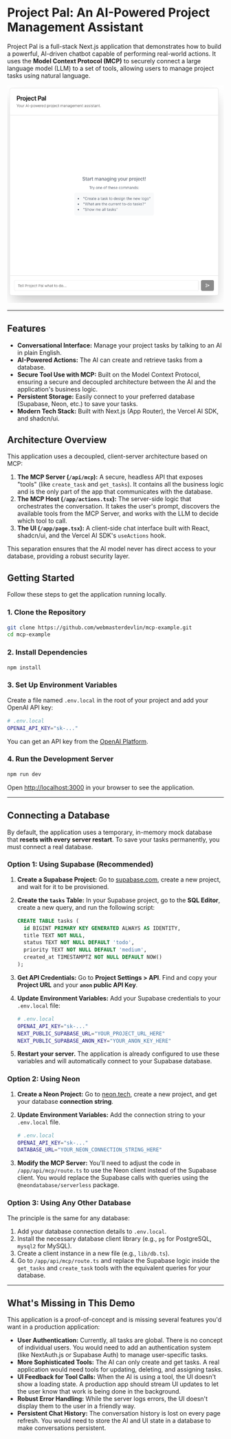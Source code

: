 # Project Pal: An AI-Powered Project Management Assistant

Project Pal is a full-stack Next.js application that demonstrates how to build a powerful, AI-driven chatbot capable of performing real-world actions. It uses the **Model Context Protocol (MCP)** to securely connect a large language model (LLM) to a set of tools, allowing users to manage project tasks using natural language.

![Project Pal Screenshot](public/demo_app.png)

---

## Features

-   **Conversational Interface:** Manage your project tasks by talking to an AI in plain English.
-   **AI-Powered Actions:** The AI can create and retrieve tasks from a database.
-   **Secure Tool Use with MCP:** Built on the Model Context Protocol, ensuring a secure and decoupled architecture between the AI and the application's business logic.
-   **Persistent Storage:** Easily connect to your preferred database (Supabase, Neon, etc.) to save your tasks.
-   **Modern Tech Stack:** Built with Next.js (App Router), the Vercel AI SDK, and shadcn/ui.

## Architecture Overview

This application uses a decoupled, client-server architecture based on MCP:

1.  **The MCP Server (`/api/mcp`):** A secure, headless API that exposes "tools" (like `create_task` and `get_tasks`). It contains all the business logic and is the only part of the app that communicates with the database.
2.  **The MCP Host (`/app/actions.tsx`):** The server-side logic that orchestrates the conversation. It takes the user's prompt, discovers the available tools from the MCP Server, and works with the LLM to decide which tool to call.
3.  **The UI (`/app/page.tsx`):** A client-side chat interface built with React, shadcn/ui, and the Vercel AI SDK's `useActions` hook.

This separation ensures that the AI model never has direct access to your database, providing a robust security layer.

## Getting Started

Follow these steps to get the application running locally.

### 1. Clone the Repository

```bash
git clone https://github.com/webmasterdevlin/mcp-example.git
cd mcp-example
```

### 2. Install Dependencies

```bash
npm install
```

### 3. Set Up Environment Variables

Create a file named `.env.local` in the root of your project and add your OpenAI API key:

```bash
# .env.local
OPENAI_API_KEY="sk-..."
```

You can get an API key from the [OpenAI Platform](https://platform.openai.com/api-keys).

### 4. Run the Development Server

```bash
npm run dev
```

Open [http://localhost:3000](http://localhost:3000) in your browser to see the application.

---

## Connecting a Database

By default, the application uses a temporary, in-memory mock database that **resets with every server restart**. To save your tasks permanently, you must connect a real database.

### Option 1: Using Supabase (Recommended)

1.  **Create a Supabase Project:** Go to [supabase.com](https://supabase.com), create a new project, and wait for it to be provisioned.

2.  **Create the `tasks` Table:** In your Supabase project, go to the **SQL Editor**, create a new query, and run the following script:
    ```sql
    CREATE TABLE tasks (
      id BIGINT PRIMARY KEY GENERATED ALWAYS AS IDENTITY,
      title TEXT NOT NULL,
      status TEXT NOT NULL DEFAULT 'todo',
      priority TEXT NOT NULL DEFAULT 'medium',
      created_at TIMESTAMPTZ NOT NULL DEFAULT NOW()
    );
    ```

3.  **Get API Credentials:** Go to **Project Settings > API**. Find and copy your **Project URL** and your **`anon` public API Key**.

4.  **Update Environment Variables:** Add your Supabase credentials to your `.env.local` file:
    ```bash
    # .env.local
    OPENAI_API_KEY="sk-..."
    NEXT_PUBLIC_SUPABASE_URL="YOUR_PROJECT_URL_HERE"
    NEXT_PUBLIC_SUPABASE_ANON_KEY="YOUR_ANON_KEY_HERE"
    ```

5.  **Restart your server.** The application is already configured to use these variables and will automatically connect to your Supabase database.

### Option 2: Using Neon

1.  **Create a Neon Project:** Go to [neon.tech](https://neon.tech), create a new project, and get your database **connection string**.

2.  **Update Environment Variables:** Add the connection string to your `.env.local` file.
    ```bash
    # .env.local
    OPENAI_API_KEY="sk-..."
    DATABASE_URL="YOUR_NEON_CONNECTION_STRING_HERE"
    ```

3.  **Modify the MCP Server:** You'll need to adjust the code in `/app/api/mcp/route.ts` to use the Neon client instead of the Supabase client. You would replace the Supabase calls with queries using the `@neondatabase/serverless` package.

### Option 3: Using Any Other Database

The principle is the same for any database:

1.  Add your database connection details to `.env.local`.
2.  Install the necessary database client library (e.g., `pg` for PostgreSQL, `mysql2` for MySQL).
3.  Create a client instance in a new file (e.g., `lib/db.ts`).
4.  Go to `/app/api/mcp/route.ts` and replace the Supabase logic inside the `get_tasks` and `create_task` tools with the equivalent queries for your database.

---

## What's Missing in This Demo

This application is a proof-of-concept and is missing several features you'd want in a production application:

-   **User Authentication:** Currently, all tasks are global. There is no concept of individual users. You would need to add an authentication system (like NextAuth.js or Supabase Auth) to manage user-specific tasks.
-   **More Sophisticated Tools:** The AI can only create and get tasks. A real application would need tools for updating, deleting, and assigning tasks.
-   **UI Feedback for Tool Calls:** When the AI is using a tool, the UI doesn't show a loading state. A production app should stream UI updates to let the user know that work is being done in the background.
-   **Robust Error Handling:** While the server logs errors, the UI doesn't display them to the user in a friendly way.
-   **Persistent Chat History:** The conversation history is lost on every page refresh. You would need to store the AI and UI state in a database to make conversations persistent.